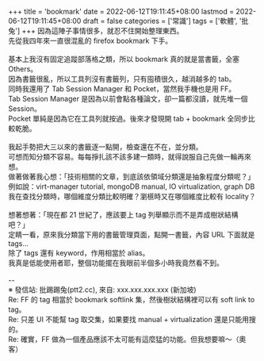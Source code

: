 +++
title = 'bookmark'
date = 2022-06-12T19:11:45+08:00
lastmod = 2022-06-12T19:11:45+08:00
draft = false
categories = ['常識']
tags = ['軟體', '批兔']
+++
因為這陣子事情很多，就忍不住開始整理東西。<br>
先從我四年來一直很混亂的 firefox bookmark 下手。<br>
<br>
基本上我沒有固定追蹤部落格之類，所以 bookmark 真的就是當書籤，全塞 Others。<br>
因為書籤很亂，所以工具列沒有書籤列，只有囤積很久，越消越多的 tab。<br>
同時我還用了 Tab Session Manager 和 Pocket，當然我手機也是用 FF。<br>
Tab Session Manager 是因為以前會點各種論文，卻一篇都沒讀，就先堆一個 Session。<br>
Pocket 單純是因為它在工具列就按過。後來才發現開 tab + bookmark 全同步比較乾脆。<br>
<br>
我起手勢把大三以來的書籤逐一點開，檢查還在不在，並分類。<br>
可想而知分類不容易。每每掙扎該不該多建一類時，就得說服自己先做一輪再來想。<br>
做著做著我心想：「技術相關的文章，到底該依領域分類還是抽象程度分類呢？」<br>
例如說：virt-manager tutorial, mongoDB manual, IO virtualization, graph DB<br>
我在查找分類時，哪個維度分類比較明確？瀏𣞢時又在哪個維度比較有 locality？<br>
<br>
想著想著：「現在都 21 世紀了，應該要上 tag 列舉顯示而不是弄成樹狀結構吧？」<br>
定睛一看，原來我分類當下用的書籤管理頁面，點開一書籤，內容 URL 下面就是 tags…<br>
除了 tags 還有 keyword，作用相當於 alias。<br>
我真是低能使用者耶，整個功能擺在我眼前半個多小時我竟然看不到。<br>
<br>
--<br>
※ 發信站: 批踢踢兔(ptt2.cc), 來自: xxx.xxx.xxx.xxx (新加坡)<br>
Re: FF 的 tag 相當於 bookmark softlink 集，然後樹狀結構裡可以有 soft link to tag。<br>
Re: 只差 UI 不能幫 tag 取交集，如果要找 manual + virtualization 還是只能用搜的。<br>
Re: 確實，FF 做為一個產品應該不太可能有這麼猛的功能。但我想要嘛～（奧客）<br>
